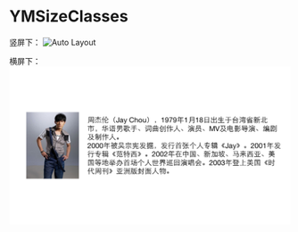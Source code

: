YMSizeClasses
=============
竖屏下：
![Auto Layout](ScreenShots/YMSizeClasses_01.png)  

横屏下：
![Auto Layout](ScreenShots/YMSizeClasse_02.png)  
